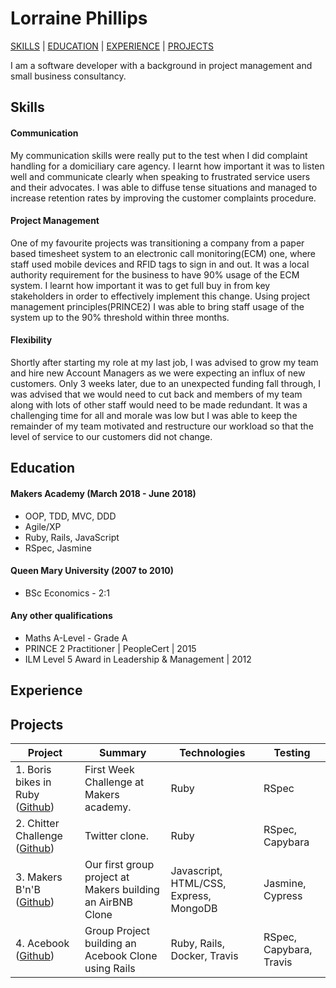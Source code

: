 # Lorraine Phillips
[SKILLS](#Skills) | [EDUCATION](#Education) | [EXPERIENCE](#Experience) | [PROJECTS](#Projects)

I am a software developer with a background in project management and small business consultancy. 

## Skills

#### Communication

My communication skills were really put to the test when I did complaint handling for a domiciliary care agency. I learnt how important it was to listen well and communicate clearly when speaking to frustrated service users and their advocates. I was able to diffuse tense situations and managed to increase retention rates by improving the customer complaints procedure.

#### Project Management

One of my favourite projects was transitioning a company from a paper based timesheet system to an electronic call monitoring(ECM) one, where staff used mobile devices and RFID tags to sign in and out. It was a local authority requirement for the business to have 90% usage of the ECM system. I learnt how important it was to get full buy in from key stakeholders in order to effectively implement this change. Using project management principles(PRINCE2) I was able to bring staff usage of the system up to the 90% threshold within three months. 

#### Flexibility

Shortly after starting my role at my last job, I was advised to grow my team and hire new Account Managers as we were expecting an influx of new customers. Only 3 weeks later, due to an unexpected funding fall through, I was advised that we would need to cut back and members of my team along with lots of other staff would need to be made redundant. It was a challenging time for all and morale was low but I was able to keep the remainder of my team motivated and restructure our workload so that the level of service to our customers did not change.

## Education

#### Makers Academy (March 2018 - June 2018)

- OOP, TDD, MVC, DDD
- Agile/XP
- Ruby, Rails, JavaScript
- RSpec, Jasmine

#### Queen Mary University (2007 to 2010)

- BSc Economics - 2:1

#### Any other qualifications

- Maths A-Level - Grade A
- PRINCE 2 Practitioner | PeopleCert | 2015
- ILM Level 5 Award in Leadership & Management | 2012

## Experience
 

## Projects

| Project       | Summary       | Technologies  | Testing |
| ------------- |---------------| --------------|---------|
| 1. Boris bikes in Ruby ([Github](https://github.com/ljcphillips/boris_bikes)) | First Week Challenge at Makers academy. |Ruby | RSpec |
| 2. Chitter Challenge ([Github](https://github.com/ljcphillips/chitter-challenge))|Twitter clone. |Ruby | RSpec, Capybara |
| 3. Makers B'n'B ([Github](https://github.com/zerga9/makersbnb))| Our first group project at Makers building an AirBNB Clone | Javascript, HTML/CSS, Express, MongoDB| Jasmine, Cypress |
| 4. Acebook ([Github](https://github.com/blarvin/TEAM-MALN-ACEBOOK))| Group Project building an Acebook Clone using Rails| Ruby, Rails, Docker, Travis | RSpec, Capybara, Travis |
